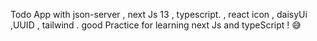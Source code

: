 Todo App with json-server , next Js 13 , typescript. , react icon , daisyUi ,UUID , tailwind . good Practice for learning next Js and typeScript ! 😅

